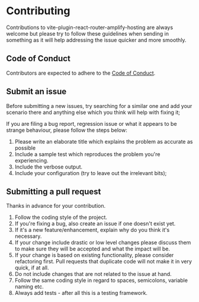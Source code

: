 # Contributing

Contributions to vite-plugin-react-router-amplify-hosting are always welcome but please try to follow these guidelines when sending in something as it will help addressing the issue quicker and more smoothly.

## Code of Conduct

Contributors are expected to adhere to the [Code of Conduct](CODE_OF_CONDUCT.md).

## Submit an issue

Before submitting a new issues, try searching for a similar one and add your scenario there and anything else which you think will help with fixing it;

If you are filing a bug report, regression issue or what it appears to be strange behaviour, please follow the steps below:

1. Please write an elaborate title which explains the problem as accurate as possible
2. Include a sample test which reproduces the problem you're experiencing.
3. Include the verbose output.
4. Include your configuration (try to leave out the irrelevant bits);

## Submitting a pull request

Thanks in advance for your contribution.

1. Follow the coding style of the project.
2. If you're fixing a bug, also create an issue if one doesn't exist yet.
3. If it's a new feature/enhancement, explain why do you think it's necessary.
4. If your change include drastic or low level changes please discuss them to make sure they will be accepted and what the impact will be.
5. If your change is based on existing functionality, please consider refactoring first. Pull requests that duplicate code will not make it in very quick, if at all.
6. Do not include changes that are not related to the issue at hand.
7. Follow the same coding style in regard to spaces, semicolons, variable naming etc.
8. Always add tests - after all this is a testing framework.
